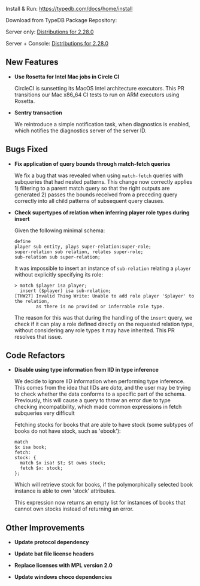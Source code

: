 Install & Run: https://typedb.com/docs/home/install

Download from TypeDB Package Repository: 

Server only: [Distributions for 2.28.0](https://cloudsmith.io/~typedb/repos/public-release/packages/?q=name:^typedb-server+version:2.28.0)

Server + Console: [Distributions for 2.28.0](https://cloudsmith.io/~typedb/repos/public-release/packages/?q=name:^typedb-all+version:2.28.0)


## New Features
- **Use Rosetta for Intel Mac jobs in Circle CI**
  
  CircleCI is sunsetting its MacOS Intel architecture executors. This PR transitions our Mac x86_64 CI tests to run on ARM executors using Rosetta.
  
- **Sentry transaction**
  
  We reintroduce a simple notification task, when diagnostics is enabled, which notifies the diagnostics server of the server ID.
  

## Bugs Fixed
- **Fix application of query bounds through match-fetch queries**
  
  We fix a bug that was revealed when using `match-fetch` queries with subqueries that had nested patterns. This change now correctly applies 1) filtering to a parent match query so that the right outputs are generated 2) passes the bounds received from a preceding query correctly into all child patterns of subsequent query clauses.
  
  
- **Check supertypes of relation when inferring player role types during insert**
  
  Given the following minimal schema:
  ```
  define
  player sub entity, plays super-relation:super-role;
  super-relation sub relation, relates super-role;
  sub-relation sub super-relation;
  ```
  
  It was impossible to insert an instance of `sub-relation` relating a `player` without explicitly specifying its role:
  ```
  > match $player isa player; 
    insert ($player) isa sub-relation; 
  [THW27] Invalid Thing Write: Unable to add role player '$player' to the relation, 
          as there is no provided or inferrable role type.
  ```
  
  The reason for this was that during the handling of the `insert` query, we check if it can play a role defined directly on the requested relation type, without considering any role types it may have inherited. This PR resolves that issue.
  
  

## Code Refactors
- **Disable using type information from IID in type inference**
  
  We decide to ignore IID information when performing type inference. This comes from the idea that IIDs are _data_, and the user may be trying to check whether the data conforms to a specific part of the schema. Previously, this will cause a query to throw an error due to type checking incompatibility, which made common expressions in fetch subqueries very difficult
  
  Fetching stocks for books that are able to have stock (some subtypes of books do not have stock, such as 'ebook'):
  ```
  match
  $x isa book;
  fetch:
  stock: { 
    match $x isa! $t; $t owns stock;
    fetch $x: stock;
  };
  ```
  
  Which will retrieve stock for books, if the polymorphically selected book instance is able to own 'stock' attributes.
  
  This expression now returns an empty list for instances of books that cannot own stocks instead of returning an error.
  
  

## Other Improvements
  
- **Update protocol dependency**

- **Update bat file license headers**

- **Replace licenses with MPL version 2.0**

- **Update windows choco dependencies**

    
